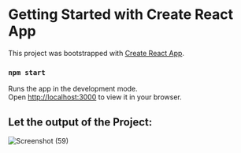 # Getting Started with Create React App

This project was bootstrapped with [Create React App](https://github.com/facebook/create-react-app).

### `npm start`

Runs the app in the development mode.\
Open [http://localhost:3000](http://localhost:3000) to view it in your browser.


## Let the output of the Project: 
![Screenshot (59)](https://user-images.githubusercontent.com/75517613/218963117-8ebd1b42-a3d7-4a49-89da-720fabf24ac6.png)
